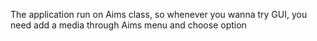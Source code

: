 The application run on Aims class, so whenever you wanna try GUI, you need add a media through Aims menu and choose option
